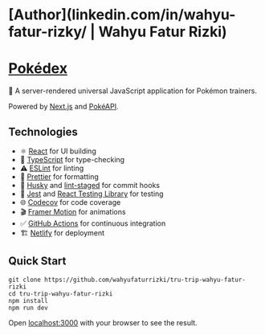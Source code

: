 
# [Author](linkedin.com/in/wahyu-fatur-rizky/ | Wahyu Fatur Rizki)
# [Pokédex](https://pokedex.rbrd.in/)

🎒 A server-rendered universal JavaScript application for Pokémon trainers.

Powered by [Next.js](https://nextjs.org/) and [PokéAPI](https://pokeapi.co/).

## Technologies

- ⚛️ [React](https://reactjs.org/) for UI building
- 🤖 [TypeScript](https://www.typescriptlang.org/) for type-checking
- ⚠️ [ESLint](https://eslint.org/) for linting
- 💄 [Prettier](https://prettier.io/) for formatting
- 🐶 [Husky](https://typicode.github.io/husky) and [lint-staged](https://github.com/okonet/lint-staged) for commit hooks
- 🧪 [Jest](https://jestjs.io/) and [React Testing Library](https://testing-library.com/react) for testing
- 🌐 [Codecov](https://codecov.io/) for code coverage
- 🎬 [Framer Motion](https://www.framer.com/motion/) for animations
- ✅ [GitHub Actions](https://github.com/features/actions) for continuous integration
- 🏗️ [Netlify](https://www.netlify.com/) for deployment

## Quick Start

```console
git clone https://github.com/wahyufaturrizki/tru-trip-wahyu-fatur-rizki
cd tru-trip-wahyu-fatur-rizki
npm install
npm run dev
```

Open [localhost:3000](http://localhost:3000) with your browser to see the result.
